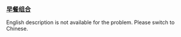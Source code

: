 ### [早餐组合](https://leetcode.com/problems/2vYnGI)

English description is not available for the problem. Please switch to Chinese.